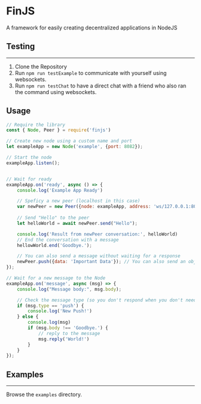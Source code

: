 # FinJS
A framework for easily creating decentralized applications in NodeJS

## Testing
----
1. Clone the Repository
2. Run `npm run testExample` to communicate with yourself using websockets.
3. Run `npm run testChat` to have a direct chat with a friend who also ran the command using websockets.

## Usage
```js
// Require the library
const { Node, Peer } = require('finjs')

// Create new node using a custom name and port
let exampleApp = new Node('example', {port: 8082});

// Start the node
exampleApp.listen();


// Wait for ready
exampleApp.on('ready', async () => {
    console.log('Example App Ready')

    // Speficy a new peer (localhost in this case)
    var newPeer = new Peer({node: exampleApp, address: 'ws/127.0.0.1:8082'})
    
    // Send "Hello" to the peer
    let helloWorld = await newPeer.send("Hello");

    console.log('Result from newPeer conversation:', helloWorld)
    // End the conversation with a message
    hellowWorld.end('Goodbye.');

    // You can also send a message without waiting for a response
    newPeer.push({data: 'Important Data'}); // You can also send an object
});

// Wait for a new message to the Node
exampleApp.on('message', async (msg) => {
    console.log("Message body:", msg.body);

    // Check the message type (so you don't respond when you don't need to)
    if (msg.type == 'push') {
        console.log('New Push!')
    } else {
        console.log(msg)
        if (msg.body !== 'Goodbye.') {
            // reply to the message
            msg.reply('World!')
        }
    }
});

```

## Examples
---
Browse the `examples` directory.